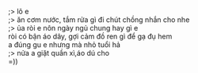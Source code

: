 ;> lô e<br>
;> ăn cơm nước, tắm rửa gì đi chút chồng nhắn cho nhe<br>
;> ủa ròi e nôn ngày ngủ chung hay gì e<br>
ròi có bận áo dây, gợi cảm đồ ren gì để gạ đụ hem<br>
a đúng gu e nhưng mà nhỏ tuổi hả<br>
;> nửa a giặt quần xì,áo dú cho<br>
=))
